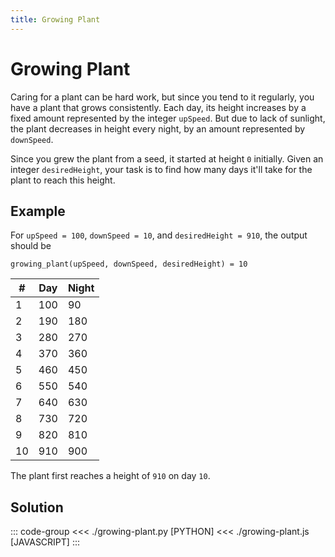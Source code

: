 ```yaml
---
title: Growing Plant
---
```


# Growing Plant

Caring for a plant can be hard work, but since you tend to it regularly, you have a plant that grows consistently. Each day, its height increases by a fixed amount represented by the integer `upSpeed`. But due to lack of sunlight, the plant decreases in height every night, by an amount represented by `downSpeed`.

Since you grew the plant from a seed, it started at height `0` initially. Given an integer `desiredHeight`, your task is to find how many days it'll take for the plant to reach this height.

## Example

For `upSpeed = 100`, `downSpeed = 10`, and `desiredHeight = 910`, the output should be

```:no-line-numbers
growing_plant(upSpeed, downSpeed, desiredHeight) = 10
```

| #   | Day | Night |
| --- | --- | ----- |
| 1   | 100 | 90    |
| 2   | 190 | 180   |
| 3   | 280 | 270   |
| 4   | 370 | 360   |
| 5   | 460 | 450   |
| 6   | 550 | 540   |
| 7   | 640 | 630   |
| 8   | 730 | 720   |
| 9   | 820 | 810   |
| 10  | 910 | 900   |

The plant first reaches a height of `910` on day `10`.

## Solution

::: code-group
<<< ./growing-plant.py [PYTHON]
<<< ./growing-plant.js [JAVASCRIPT]
:::
